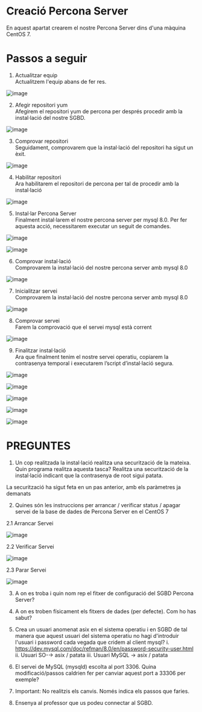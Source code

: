 # Creació Percona Server
En aquest apartat crearem el nostre Percona Server dins d'una màquina CentOS 7.

# Passos a seguir

1. Actualitzar equip <br>
  Actualitzem l'equip abans de fer res.
  
  ![image](https://user-images.githubusercontent.com/79653853/153276736-433a5e20-f3ab-4193-a6d7-5160be7535f5.png)

2. Afegir repositori yum <br>
  Afegirem el repositori yum de percona per després procedir amb la instal·lació del nostre SGBD.
  
  ![image](https://user-images.githubusercontent.com/79653853/153276810-b7b5938d-ace0-429b-ae31-692d1fb9535e.png)

  
3. Comprovar repositori <br>
  Seguidament,  comprovarem que la instal·lació del repositori ha sigut un èxit.
  
  ![image](https://user-images.githubusercontent.com/79653853/153276828-22ebc1de-f51e-42c6-9baa-9d36c4bead96.png)

  
4. Habilitar repositori <br>
  Ara habilitarem el repositori de percona per tal de procedir amb la instal·lació
  
  ![image](https://user-images.githubusercontent.com/79653853/153277191-e4160d74-093e-43e8-8a83-598dc62098b5.png)

5. Instal·lar Percona Server <br>
  Finalment instal·larem el nostre percona server per mysql 8.0. Per fer aquesta acció, necessitarem executar un seguit de comandes.
  
  ![image](https://user-images.githubusercontent.com/79653853/153277497-895dda75-7870-4061-8f15-42866dcb91b8.png)
  
  ![image](https://user-images.githubusercontent.com/79653853/153277526-d686cbeb-b868-477c-93e8-6cbde0c8e420.png)

6. Comprovar instal·lació <br>
  Comprovarem la instal·lació del nostre percona server amb mysql 8.0
  
  ![image](https://user-images.githubusercontent.com/79653853/153277852-df8a6137-f03c-41b2-94a8-2d748fafbb5d.png)

7. Inicialitzar servei <br>
  Comprovarem la instal·lació del nostre percona server amb mysql 8.0
  
  ![image](https://user-images.githubusercontent.com/79653853/153278216-3991c592-054d-40ec-b5ce-a0fe9d490e4a.png)

  
8. Comprovar servei <br>
  Farem la comprovació que el servei mysql està corrent
  
  ![image](https://user-images.githubusercontent.com/79653853/153278341-6b4ed0e3-9110-45b7-9aea-72826815eb6e.png)

  
9. Finalitzar instal·lació <br>
  Ara que finalment tenim el nostre servei operatiu, copiarem la contrasenya temporal i executarem l’script d’instal·lació segura.
  
  ![image](https://user-images.githubusercontent.com/79653853/153278734-fbd6c215-c08a-4cca-b611-50c58ee5ea66.png)

  ![image](https://user-images.githubusercontent.com/79653853/153278743-d1ea04a9-04a4-4c35-a4b6-349954527530.png)

  ![image](https://user-images.githubusercontent.com/79653853/153278766-247c0501-2451-4f5d-9f19-3c3d236c8f74.png)

  ![image](https://user-images.githubusercontent.com/79653853/153278784-cf006221-8da0-4fa3-ab80-eb7cf1e0d5b8.png)

  ![image](https://user-images.githubusercontent.com/79653853/153278815-94917996-7a77-4e51-a8d4-3e3c840fcc8f.png)
  
  
# PREGUNTES  

1. Un cop realitzada la instal·lació realitza una securització de la mateixa. Quin programa
realitza aquesta tasca? Realitza una securització de la instal·lació indicant que la
contrasenya de root sigui patata.

La securització ha sigut feta en un pas anterior, amb els paràmetres ja demanats

2. Quines són les instruccions per arrancar / verificar status / apagar servei de la base de
dades de Percona Server en el CentOS 7

  2.1 Arrancar Servei
  
  ![image](https://user-images.githubusercontent.com/79653853/154350140-e53937a0-9f55-4c61-b245-783edc2cf69c.png)
  
  2.2 Verificar Servei
  
  ![image](https://user-images.githubusercontent.com/79653853/154350097-50d3f171-afe3-44ea-866a-3f5e491d89a2.png)
  
  2.3 Parar Servei
  
  ![image](https://user-images.githubusercontent.com/79653853/154350069-65b67d5a-860f-4d8f-8266-85236cc326d1.png)

  
3. A on es troba i quin nom rep el fitxer de configuració del SGBD Percona Server?

4. A on es troben físicament els fitxers de dades (per defecte). Com ho has sabut?

5. Crea un usuari anomenat asix en el sistema operatiu i en SGBD de tal manera que aquest
usuari del sistema operatiu no hagi d'introduir l'usuari i password cada vegada que cridem
al client mysql?
i. https://dev.mysql.com/doc/refman/8.0/en/password-security-user.html
ii. Usuari SO-→ asix / patata
iii. Usuari MySQL → asix / patata

6. El servei de MySQL (mysqld) escolta al port 3306. Quina modificació/passos caldrien fer
per canviar aquest port a 33306 per exemple?

7. Important: No realitzis els canvis. Només indica els passos que faries.

8. Ensenya al professor que us podeu connectar al SGBD.



